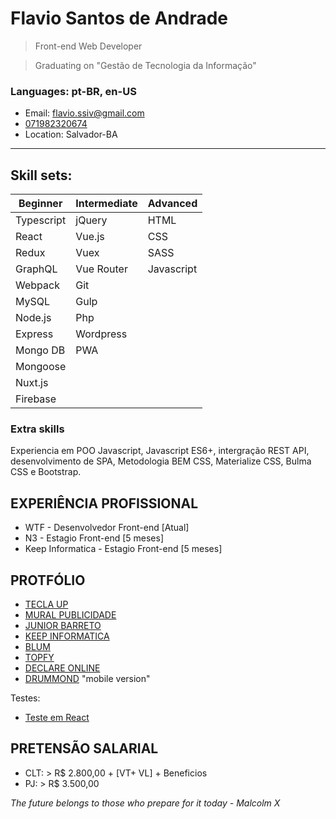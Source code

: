 # Flavio Santos de Andrade

> Front-end Web Developer

> Graduating on "Gestão de Tecnologia da Informação"

### Languages: pt-BR, en-US

- Email: flavio.ssiv@gmail.com
- [071982320674](https://api.whatsapp.com/send?1=pt_BR&phone=5571982320674)
- Location: Salvador-BA

---

## Skill sets:

<!-- > Subtitle: B - Beginner, I - Intermediate and A - Advanced -->

| Beginner   | Intermediate | Advanced   |
| ---------- | ------------ | ---------- |
| Typescript | jQuery       | HTML       |
| React      | Vue.js       | CSS        |
| Redux      | Vuex         | SASS       |
| GraphQL    | Vue Router   | Javascript |
| Webpack    | Git          |            |
| MySQL      | Gulp         |            |
| Node.js    | Php          |            |
| Express    | Wordpress    |            |
| Mongo DB   | PWA          |            |
| Mongoose   |              |            |
| Nuxt.js    |              |            |
| Firebase   |              |            |

### Extra skills

Experiencia em POO Javascript, Javascript ES6+, intergração REST API, desenvolvimento de SPA, Metodologia BEM CSS, Materialize CSS, Bulma CSS e Bootstrap.

## EXPERIÊNCIA PROFISSIONAL

- WTF - Desenvolvedor Front-end [Atual]
- N3 - Estagio Front-end [5 meses]
- Keep Informatica - Estagio Front-end [5 meses]

## PROTFÓLIO

- [TECLA UP](https://teclaup.com/)
- [MURAL PUBLICIDADE](http://www.muralpublicidade.com.br/v4/)
- [JUNIOR BARRETO](https://jrbarreto.com.br/)
- [KEEP INFORMATICA](http://www.keepinformatica.com.br/)
- [BLUM](http://www.blumdh.com.br/)
- [TOPFY](http://topfy.net.br/)
- [DECLARE ONLINE](http://declareonline.com.br)
- [DRUMMOND](http://drummondpar.com) "mobile version"

Testes:

- [Teste em React](https://fsassiv.github.io/fluent/)

## PRETENSÃO SALARIAL

- CLT: > R\$ 2.800,00 + [VT+ VL] + Beneficios
- PJ: > R\$ 3.500,00

_The future belongs to those who prepare for it today - Malcolm X_
